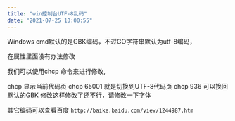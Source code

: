 ```yaml
---
title: "win控制台UTF-8乱码"
date: "2021-07-25 10:00:55"
---
```


Windows cmd默认的是GBK编码，不过GO字符串默认为utf-8编码，

在属性里面没有办法修改

我们可以使用chcp 命令来进行修改,

chcp 显示当前代码页
chcp 65001 就是切换到UTF-8代码页
chcp 936 可以换回默认的GBK
修改这样修改了还不行，请修改一下字体

其它编码可以查看百度 `http://baike.baidu.com/view/1244987.htm`